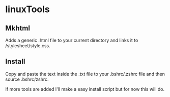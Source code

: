 # linuxTools
## Mkhtml

Adds a generic .html file to your current directory and links it to /stylesheet/style.css.

## Install

Copy and paste the text inside the .txt file to your .bshrc/.zshrc file and then source .bshrc/zshrc.

If more tools are added I'll make a easy install script but for now this will do.
